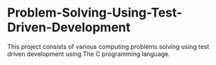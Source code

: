 # Problem-Solving-Using-Test-Driven-Development

This project consists of various computing problems solving using test driven development using The C programming language.
